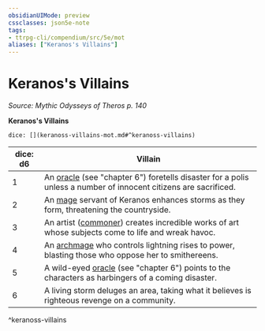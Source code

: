 ```yaml
---
obsidianUIMode: preview
cssclasses: json5e-note
tags:
- ttrpg-cli/compendium/src/5e/mot
aliases: ["Keranos's Villains"]
---
```

# Keranos's Villains
*Source: Mythic Odysseys of Theros p. 140* 

**Keranos's Villains**

`dice: [](keranoss-villains-mot.md#^keranoss-villains)`

| dice: d6 | Villain |
|----------|---------|
| 1 | An [oracle](oracle-mot.md) (see "chapter 6") foretells disaster for a polis unless a number of innocent citizens are sacrificed. |
| 2 | An [mage](mage-xmm.md) servant of Keranos enhances storms as they form, threatening the countryside. |
| 3 | An artist ([commoner](commoner.md)) creates incredible works of art whose subjects come to life and wreak havoc. |
| 4 | An [archmage](archmage.md) who controls lightning rises to power, blasting those who oppose her to smithereens. |
| 5 | A wild-eyed [oracle](oracle-mot.md) (see "chapter 6") points to the characters as harbingers of a coming disaster. |
| 6 | A living storm deluges an area, taking what it believes is righteous revenge on a community. |
^keranoss-villains